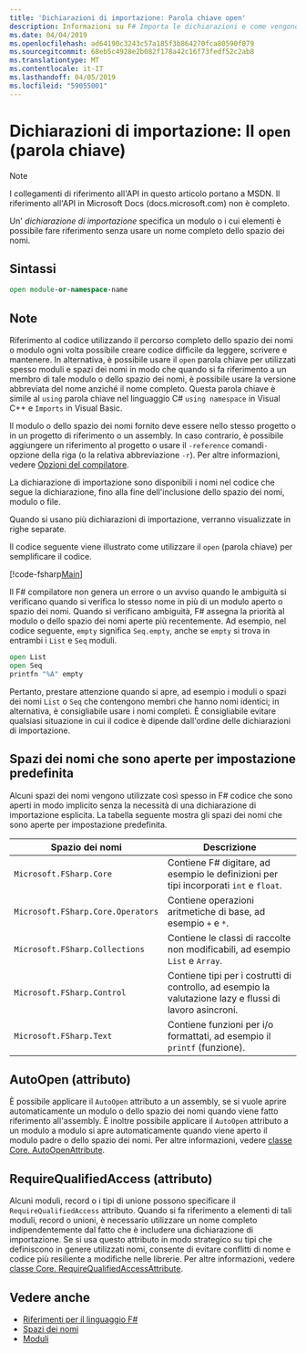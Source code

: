 ```yaml
---
title: 'Dichiarazioni di importazione: Parola chiave open'
description: Informazioni su F# Importa le dichiarazioni e come vengono specificati un modulo o i cui elementi è possibile fare riferimento senza usare un nome completo dello spazio dei nomi.
ms.date: 04/04/2019
ms.openlocfilehash: ad64190c3243c57a185f3b864270fca80590f079
ms.sourcegitcommit: 68eb5c4928e2b082f178a42c16f73fedf52c2ab8
ms.translationtype: MT
ms.contentlocale: it-IT
ms.lasthandoff: 04/05/2019
ms.locfileid: "59055001"
---
```

# <a name="import-declarations-the-open-keyword"></a>Dichiarazioni di importazione: Il `open` (parola chiave)

> [!NOTE]
> I collegamenti di riferimento all'API in questo articolo portano a MSDN.  Il riferimento all'API in Microsoft Docs (docs.microsoft.com) non è completo.

Un' *dichiarazione di importazione* specifica un modulo o i cui elementi è possibile fare riferimento senza usare un nome completo dello spazio dei nomi.

## <a name="syntax"></a>Sintassi

```fsharp
open module-or-namespace-name
```

## <a name="remarks"></a>Note

Riferimento al codice utilizzando il percorso completo dello spazio dei nomi o modulo ogni volta possibile creare codice difficile da leggere, scrivere e mantenere. In alternativa, è possibile usare il `open` parola chiave per utilizzati spesso moduli e spazi dei nomi in modo che quando si fa riferimento a un membro di tale modulo o dello spazio dei nomi, è possibile usare la versione abbreviata del nome anziché il nome completo. Questa parola chiave è simile al `using` parola chiave nel linguaggio C# `using namespace` in Visual C++ e `Imports` in Visual Basic.

Il modulo o dello spazio dei nomi fornito deve essere nello stesso progetto o in un progetto di riferimento o un assembly. In caso contrario, è possibile aggiungere un riferimento al progetto o usare il `-reference` comandi`-`opzione della riga (o la relativa abbreviazione `-r`). Per altre informazioni, vedere [Opzioni del compilatore](compiler-options.md).

La dichiarazione di importazione sono disponibili i nomi nel codice che segue la dichiarazione, fino alla fine dell'inclusione dello spazio dei nomi, modulo o file.

Quando si usano più dichiarazioni di importazione, verranno visualizzate in righe separate.

Il codice seguente viene illustrato come utilizzare il `open` (parola chiave) per semplificare il codice.

[!code-fsharp[Main](../../../samples/snippets/fsharp/lang-ref-2/snippet6801.fs)]

Il F# compilatore non genera un errore o un avviso quando le ambiguità si verificano quando si verifica lo stesso nome in più di un modulo aperto o spazio dei nomi. Quando si verificano ambiguità, F# assegna la priorità al modulo o dello spazio dei nomi aperte più recentemente. Ad esempio, nel codice seguente, `empty` significa `Seq.empty`, anche se `empty` si trova in entrambi i `List` e `Seq` moduli.

```fsharp
open List
open Seq
printfn "%A" empty
```

Pertanto, prestare attenzione quando si apre, ad esempio i moduli o spazi dei nomi `List` o `Seq` che contengono membri che hanno nomi identici; in alternativa, è consigliabile usare i nomi completi. È consigliabile evitare qualsiasi situazione in cui il codice è dipende dall'ordine delle dichiarazioni di importazione.

## <a name="namespaces-that-are-open-by-default"></a>Spazi dei nomi che sono aperte per impostazione predefinita

Alcuni spazi dei nomi vengono utilizzate così spesso in F# codice che sono aperti in modo implicito senza la necessità di una dichiarazione di importazione esplicita. La tabella seguente mostra gli spazi dei nomi che sono aperte per impostazione predefinita.

|Spazio dei nomi|Descrizione|
|---------|-----------|
|`Microsoft.FSharp.Core`|Contiene F# digitare, ad esempio le definizioni per tipi incorporati `int` e `float`.|
|`Microsoft.FSharp.Core.Operators`|Contiene operazioni aritmetiche di base, ad esempio `+` e `*`.|
|`Microsoft.FSharp.Collections`|Contiene le classi di raccolte non modificabili, ad esempio `List` e `Array`.|
|`Microsoft.FSharp.Control`|Contiene tipi per i costrutti di controllo, ad esempio la valutazione lazy e flussi di lavoro asincroni.|
|`Microsoft.FSharp.Text`|Contiene funzioni per i/o formattati, ad esempio il `printf` (funzione).|

## <a name="autoopen-attribute"></a>AutoOpen (attributo)

È possibile applicare il `AutoOpen` attributo a un assembly, se si vuole aprire automaticamente un modulo o dello spazio dei nomi quando viene fatto riferimento all'assembly. È inoltre possibile applicare il `AutoOpen` attributo a un modulo a modulo si apre automaticamente quando viene aperto il modulo padre o dello spazio dei nomi. Per altre informazioni, vedere [classe Core. AutoOpenAttribute](https://msdn.microsoft.com/visualfsharpdocs/conceptual/core.autoopenattribute-class-%5bfsharp%5d).

## <a name="requirequalifiedaccess-attribute"></a>RequireQualifiedAccess (attributo)

Alcuni moduli, record o i tipi di unione possono specificare il `RequireQualifiedAccess` attributo. Quando si fa riferimento a elementi di tali moduli, record o unioni, è necessario utilizzare un nome completo indipendentemente dal fatto che è includere una dichiarazione di importazione. Se si usa questo attributo in modo strategico su tipi che definiscono in genere utilizzati nomi, consente di evitare conflitti di nome e codice più resiliente a modifiche nelle librerie. Per altre informazioni, vedere [classe Core. RequireQualifiedAccessAttribute](https://msdn.microsoft.com/visualfsharpdocs/conceptual/core.requirequalifiedaccessattribute-class-%5Bfsharp%5D).

## <a name="see-also"></a>Vedere anche

- [Riferimenti per il linguaggio F#](index.md)
- [Spazi dei nomi](namespaces.md)
- [Moduli](modules.md)
